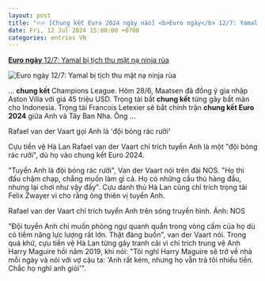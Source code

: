 ```yaml
---
layout: post
title: "🔥🔥 [Chung kết Euro 2024 ngày nào] <b>Euro ngày</b> 12/7: Yamal bị tịch thu mặt nạ ninja rùa"
date: Fri, 12 Jul 2024 15:00:00 +0700
categories: entries VN
---
```

[<b>Euro ngày</b> 12/7: Yamal bị tịch thu mặt nạ ninja rùa](https://vnexpress.net/euro-ngay-12-7-rice-the-uong-bia-neu-vo-dich-4769185.html)

![<b>Euro ngày</b> 12/7: Yamal bị tịch thu mặt nạ ninja rùa](https://vcdn1-thethao.vnecdn.net/2024/07/12/screenshot-2024-07-12-at-16-16-5319-8757-1720775976.png?w=1200&h=0&q=100&dpr=1&fit=crop&s=W3-4W2FhULXiJcN2-yjA1A)

... <b>chung kết</b> Champions League. Hôm 28/6, Maatsen đã đồng ý gia nhập Aston Villa với giá 45 triệu USD. Trọng tài bắt <b>chung kết</b> từng gây bất mãn cho Indonesia. Trọng tài Francois Letexier sẽ bắt chính trận <b>chung kết Euro 2024</b> giữa Anh và Tây Ban Nha. Ông ...

Rafael van der Vaart gọi Anh là 'đội bóng rác rưởi'

Cựu tiền vệ Hà Lan Rafael van der Vaart chỉ trích tuyển Anh là một "đội bóng rác rưởi", dù họ vào chung kết Euro 2024.

"Tuyển Anh là đội bóng rác rưởi", Van der Vaart nói trên đài NOS. "Họ thi đấu chậm chạp, chẳng muốn làm gì cả. Họ có những cầu thủ hàng đầu, nhưng lại chơi như vậy đấy". Cựu danh thủ Hà Lan cũng chỉ trích trọng tài Felix Zwayer vì cho rằng ông thiên vị tuyển Anh.

Rafael van der Vaart chỉ trích tuyển Anh trên sóng truyền hình. Ảnh: NOS

"Đội tuyển Anh chỉ muốn phòng ngự quanh quẩn trong vòng cấm của họ dù có tiềm năng lực lượng rất lớn. Thật đáng buồn", van der Vaart nói. Trong quá khứ, cựu tiền vệ Hà Lan từng gây tranh cãi vì chỉ trích trung vệ Anh Harry Maguire hồi năm 2019, khi nói: "Tôi nghĩ Harry Maguire sẽ trở về nhà mỗi ngày và nói với vợ cậu ta: 'Anh rất kém, nhưng họ vẫn trả tôi nhiều tiền. Chắc họ nghĩ anh giỏi'".

